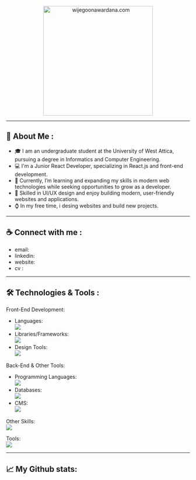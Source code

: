 <div align="center" width="50">
    <img alt="wijegoonawardana.com" src="./assets/oh hi there.png" width="300"/>
</div>

---
## :moyai: About Me :
- :mortar_board: I am an undergraduate student at the University of West Attica, pursuing a degree in Informatics and Computer Engineering.
- 💻 I'm a Junior React Developer, specializing in React.js and front-end development.
- 🌱 Currently, I’m learning and expanding my skills in modern web technologies while seeking opportunities to grow as a developer.
- 🎨 Skilled in UI/UX design and enjoy building modern, user-friendly websites and applications.
- ⌚ In my free time, i desing websites and build new projects.
---



## :coffee: Connect with me :
- email:
- linkedin: 
- website:
- cv :
---

## 🛠️ Technologies & Tools :
Front-End Development:<br>
- Languages: <br>
<a href="https://skillicons.dev"> <img src="https://skillicons.dev/icons?i=html,css,js,ts" /></a>
- Libraries/Frameworks: <br>
<a href="https://skillicons.dev"> <img src="https://skillicons.dev/icons?i=react,tailwind,bootstrap,redux " /></a>
- Design Tools: <br>
<a href="https://skillicons.dev"> <img src="https://skillicons.dev/icons?i=figma,ps,pr" /></a>

Back-End & Other Tools:<br>
- Programming Languages: <br>
<a href="https://skillicons.dev"> <img src="https://skillicons.dev/icons?i=java,spring,nodejs" /></a>
- Databases: <br>
<a href="https://skillicons.dev"> <img src="https://skillicons.dev/icons?i=postgres,mysql" /></a>
- CMS: <br>
<a href="https://skillicons.dev"> <img src="https://skillicons.dev/icons?i=wordpress" /></a>

Other Skills: <br>
<a href="https://skillicons.dev"> <img src="https://skillicons.dev/icons?i=c,cpp,py,php,matlab" /></a>

Tools: <br>
<a href="https://skillicons.dev"> <img src="https://skillicons.dev/icons?i=vscode,git,androidstudio" /></a>

---
## 📈 My Github stats:




